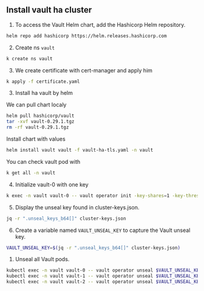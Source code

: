 ## Install vault ha cluster

1. To access the Vault Helm chart, add the Hashicorp Helm repository.

```bash
helm repo add hashicorp https://helm.releases.hashicorp.com
```

2. Create ns `vault` 

```bash
k create ns vault
```

3. We create certificate with cert-manager and apply him

```bash
k apply -f certificate.yaml
```

3. Install ha vault by helm

We can pull chart localy

```bash
helm pull hashicorp/vault
tar -xvf vault-0.29.1.tgz
rm -rf vault-0.29.1.tgz
```
Install chart with values

```bash
helm install vault vault -f vault-ha-tls.yaml -n vault
```

You can check vault pod with

```bash
k get all -n vault
```

4. Initialize vault-0 with one key

```bash
k exec -n vault vault-0 -- vault operator init -key-shares=1 -key-threshold=1 -format=json > cluster-keys.json
```

5. Display the unseal key found in cluster-keys.json.

```bash
jq -r ".unseal_keys_b64[]" cluster-keys.json
```

6. Create a variable named `VAULT_UNSEAL_KEY` to capture the Vault unseal key.

```bash
VAULT_UNSEAL_KEY=$(jq -r ".unseal_keys_b64[]" cluster-keys.json)
```

1. Unseal all Vault pods.

```bash
kubectl exec -n vault vault-0 -- vault operator unseal $VAULT_UNSEAL_KEY
kubectl exec -n vault vault-1 -- vault operator unseal $VAULT_UNSEAL_KEY
kubectl exec -n vault vault-2 -- vault operator unseal $VAULT_UNSEAL_KEY
```

